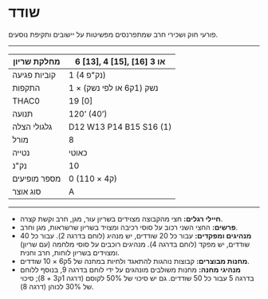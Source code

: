 # שודד

פורעי חוק ושכירי חרב שמתפרנסים מפשיטות על יישובים ותקיפת נוסעים.

------

| מחלקת שריון     | 6 [13], 4 [15], או 3 [16]     |
| ---------------- | ----------------------------- |
| קוביות פגיעה     | 1 (4 נק"פ)                    |
| התקפות           | 1 × נשק (1ק6 או לפי נשק)      |
| THAC0            | 19 [0]                        |
| תנועה            | 120’ (40’)                    |
| גלגולי הצלה      | D12 W13 P14 B15 S16 (1)       |
| מורל             | 8                             |
| נטייה            | כאוטי                         |
| נק"נ             | 10                            |
| מספר מופיעים     | 0 (1ק4 × 10)                  |
| סוג אוצר         | A                             |

------

- **חיילי רגלים:** חצי מהקבוצה מצוידים בשריון עור, מגן, חרב וקשת קצרה.
- **פרשים:** החצי השני רכוב על סוסי רכיבה ומצויד בשריון שרשראות, מגן וחרב.
- **מנהיגים ומפקדים:** עבור כל 20 שודדים, יש מנהיג (לוחם בדרגה 2). עבור כל 40 שודדים, יש מפקד (לוחם בדרגה 4). מנהיגים רוכבים על סוסי מלחמה (עם שריון) ומצוידים בשריון לוחות, חרב וחנית.
- **מחנות מבוצרים:** קבוצות נוהגות להתאגד ולחיות במחנה של 5ק6 × 10 שודדים.
- **מנהיגי מחנה:** מחנות משולבים מונהגים על ידי לוחם בדרגה 9, בנוסף ללוחם בדרגה 5 עבור כל 50 שודדים. גם יש סיכוי של 50% לקוסם (דרגה 1ק3 + 8); סיכוי של 30% לכוהן (דרגה 8).
